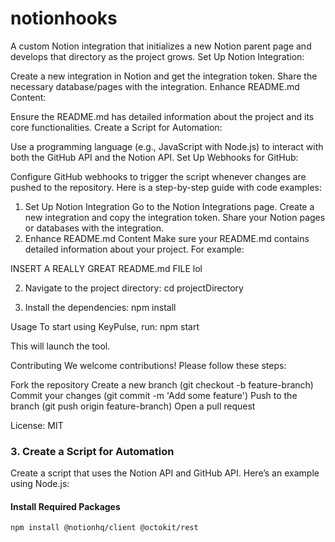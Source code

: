# notionhooks
A custom Notion integration that initializes a new Notion parent page and develops that directory as the project grows. 
Set Up Notion Integration:

Create a new integration in Notion and get the integration token.
Share the necessary database/pages with the integration.
Enhance README.md Content:

Ensure the README.md has detailed information about the project and its core functionalities.
Create a Script for Automation:

Use a programming language (e.g., JavaScript with Node.js) to interact with both the GitHub API and the Notion API.
Set Up Webhooks for GitHub:

Configure GitHub webhooks to trigger the script whenever changes are pushed to the repository.
Here is a step-by-step guide with code examples:

1. Set Up Notion Integration
Go to the Notion Integrations page.
Create a new integration and copy the integration token.
Share your Notion pages or databases with the integration.
2. Enhance README.md Content
Make sure your README.md contains detailed information about your project. For example:

INSERT A REALLY GREAT README.md FILE lol

2. Navigate to the project directory:
   cd projectDirectory

3. Install the dependencies:
   npm install

Usage
To start using KeyPulse, run:
  npm start

This will launch the tool.

Contributing
We welcome contributions! Please follow these steps:

Fork the repository
Create a new branch (git checkout -b feature-branch)
Commit your changes (git commit -m 'Add some feature')
Push to the branch (git push origin feature-branch)
Open a pull request

License: MIT


### 3. Create a Script for Automation

Create a script that uses the Notion API and GitHub API. Here’s an example using Node.js:

#### Install Required Packages
```sh
npm install @notionhq/client @octokit/rest
